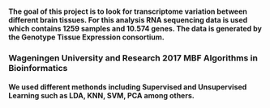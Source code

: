 #### The goal of this project is to look for transcriptome variation between different brain tissues. For this analysis RNA sequencing data is used which contains 1259 samples and 10.574 genes. The data is generated by the Genotype Tissue Expression consortium. 
### Wageningen University and Research 2017 MBF Algorithms in Bioinformatics
#### We used different methonds including Supervised and Unsupervised Learning such as LDA, KNN, SVM, PCA among others.
